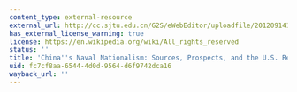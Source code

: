 ```yaml
---
content_type: external-resource
external_url: http://cc.sjtu.edu.cn/G2S/eWebEditor/uploadfile/20120914184814311.pdf
has_external_license_warning: true
license: https://en.wikipedia.org/wiki/All_rights_reserved
status: ''
title: 'China''s Naval Nationalism: Sources, Prospects, and the U.S. Response." (PDF)'
uid: fc7cf8aa-6544-4d0d-9564-d6f9742dca16
wayback_url: ''
---
```


